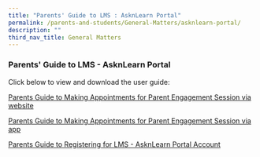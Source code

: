```yaml
---
title: "Parents' Guide to LMS : AsknLearn Portal"
permalink: /parents-and-students/General-Matters/asknlearn-portal/
description: ""
third_nav_title: General Matters
---
```


### Parents' Guide to LMS - AsknLearn Portal

Click below to view and download the user guide:

[Parents Guide to Making Appointments for Parent Engagement Session via website](/files/PES%20Booking%20via%20Desktop%20-%20Parents%20Guide.pdf)

[Parents Guide to Making Appointments for Parent Engagement Session via app](/files/PES%20Booking%20via%20ASKnLearn%20APP%20-%20Parents%20Guide.pdf)

[Parents Guide to Registering for LMS - AsknLearn Portal Account](/files/Parents%20Portal%20-%20registration%202020.pdf)
